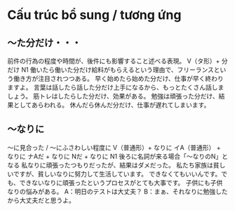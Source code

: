 # Cấu trúc bổ sung / tương ứng

## 〜た分だけ・・・
前件の行為の程度や時間が、後件にも影響すること述べる表現。
V（タ形）+ 分だけ
N1
働いたら働いた分だけ給料がもらえるという理由で、フリーランスという働き方が注目されつつある。
早く始めたら始めた分だけ、仕事が早く終わりますよ。
言葉は話したら話した分だけ上手になるから、もっとたくさん話しましょう。
筋トレはしたらした分だけ、効果がある。
勉強は頑張った分だけ、結果としてあらわれる。
休んだら休んだ分だけ、仕事が遅れてしまいます。


## 〜なりに
〜に見合った / 〜にふさわしい程度に
V（普通形）+ なりに イA（普通形） + なりに ナAだ + なりに Nだ + なりに
N1
後ろに名詞が来る場合「〜なりのN」となる
私なりに頑張ったつもりだったが、結果はダメだった。
私たち家族は貧しいですが、貧しいなりに努力して生活しています。
できなくてもいいんです。でも、できないなりに頑張ったというプロセスがとても大事です。
子供にも子供なりの悩みがある。
A：明日のテストは大丈夫？ B：まぁ、それなりに勉強したから大丈夫だと思うよ。